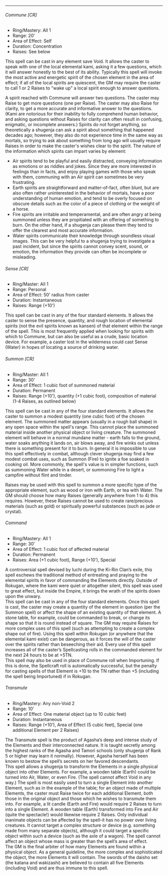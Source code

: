 ---
###### Commune [CR]
- Ring/Mastery: All 1
- Range: 20'
- Area of Effect: Self
- Duration: Concentration
- Raises: See below

This spell can be cast in any element save Void. It allows the caster to speak with one of the local elemental kami, asking it a few questions, which it will answer honestly to the best of its ability. Typically this spell will invoke the most active and energetic spirit of the chosen element in the area of effect; if all of the local spirits are quiescent, the GM may require the caster to call 1 or 2 Raises to &quot;wake up&quot; a local spirit enough to answer questions.

A spirit reached with Commune will answer two questions. The caster may Raise to get more questions (one per Raise). The caster may also Raise for clarity, to get a more accurate and informative answer to the questions. (Kami are notorious for their inability to fully comprehend human behavior, and asking questions without Raises for clarity can often result in confusing, enigmatic, or incomplete answers.) Spirits do not forget anything, so theoretically a shugenja can ask a spirit about something that happened decades ago; however, they also do not experience time in the same way as mortals, so trying to ask about something from long ago will usually require Raises in order to make the caster's wishes clear to the spirit. The nature of the information which spirits can impart varies by element:

- Air spirits tend to be playful and easily distracted, conveying information as emotions or as riddles and jokes. Since they are more interested in feelings than in facts, and enjoy playing games with those who speak with them, communing with an Air spirit can sometimes be very frustrating.
- Earth spirits are straightforward and matter-of-fact, often blunt, but are also often rather uninterested in the behavior of mortals, have a poor understanding of human emotion, and tend to be overly focused on obscure details such as the color of a piece of clothing or the weight of a horse.
- Fire spirits are irritable and temperamental, and are often angry at being summoned unless they are propitiated with an offering of something to burn. On the other hand, if a shugenja can please them they tend to offer the clearest and most accurate information.
- Water spirits communicate their knowledge through soundless visual images. This can be very helpful to a shugenja trying to investigate a past incident, but since the spirits cannot convey scent, sound, or emotion, the information they provide can often be incomplete or misleading.

###### Sense [CR]
- Ring/Master: All 1
- Range: Personal
- Area of Effect: 50' radius from caster
- Duration: Instantaneous
- Raises: Range (+10')

This spell can be cast in any of the four standard elements. It allows the caster to sense the presence, quantity, and rough location of elemental spirits (not the evil spirits known as kansen) of that element within the range of the spell. This is most frequently applied when looking for spirits with which to Commune, but can also be useful as a crude, basic location device. For example, a caster lost in the wilderness could cast Sense (Water) in hopes of locating a source of drinking water.

###### Summon [CR]
- Ring/Master: All 1
- Range: 30'
- Area of Effect: 1 cubic foot of summoned material
- Duration: Permanent
- Raises: Range (+10'), quantity (+1 cubic foot), composition of material (1-4 Raises, as outlined below)

This spell can be cast in any of the four standard elements. It allows the caster to summon a modest quantity (one cubic foot) of the chosen element. The summoned matter appears (usually in a rough ball shape) in any open space within the spell's range. This cannot place the summoned material inside another physical object or living creature. The summoned element will behave in a normal mundane matter - earth falls to the ground, water soaks anything it lands on, air blows away, and fire winks out unless there is something present for it to burn. In general it is impossible to use this spell effectively in combat, although clever shugenja may find a few modest combat uses, such as Summon (Fire) to ignite a foe soaked in cooking oil. More commonly, the spell's value is in simpler functions, such as summoning Water while in a desert, or summoning Fire to light a campfire without flint and tinder.

Raises may be used with this spell to summon a more specific type of the appropriate element, such as wood or iron with Earth, or tea with Water. The GM should choose how many Raises (generally anywhere from 1 to 4) this requires. However, these Raises cannot be used to create rare/precious materials (such as gold) or spiritually powerful substances (such as jade or crystal).

###### Command
- Ring/Mastery: All 1
- Range: 30’
- Area of Effect: 1 cubic foot of affected material
- Duration: Permanent
- Raises: Area (+1 cubic foot), Range (+10’), Special

A controversial spell devised by Iuchi during the Ki-Rin Clan’s exile, this spell eschews the traditional method of entreating and praying to the elemental spirits in favor of commanding the Elements directly. Outside of Rokugan, where the kami were quiet or altogether silent, this spell was used to great effect, but inside the Empire, it brings the wrath of the spirits down upon the unwary.<br>
This spell can be cast in any of the four standard elements. Once this spell is cast, the caster may create a quantity of the element in question (per the Summon spell) or affect the shape of an existing quantity of that element. A stone table, for example, could be commanded to break, or change its shape so that it is round instead of square. The GM may require Raises for more complex uses of this spell (such as attempting to create a complex shape out of fire). Using this spell within Rokugan (or anywhere that the elemental kami exist) can be dangerous, as it forces the will of the caster over the spirits rather than beseeching their aid. Every use of this spell increases all of the caster’s Spellcasting rolls in the commanded element for the next 24 hours to be at +5TN.<br>
This spell may also be used in place of Commune roll when Importuning. If this is done, the Spellcraft roll is automatically successful, but the penalty for casting spells of that Element is +10 to the TN rather than +5 (including the spell being Importuned) if in Rokugan.

###### Transmute
- Ring/Mastery: Any non-Void 2
- Range: 10’
- Area of Effect: One material object (up to 10 cubic feet)
- Duration: Instantaneous
- Raises: Range (+10’), Area of Effect (5 cubic feet), Special (one additional Element per 2 Raises)

The Transmute spell is the product of Agasha’s deep and intense study of the Elements and their interconnected nature. It is taught secretly among the highest ranks of the Agasha and Tamori schools (only shugenja of Rank 5 or higher may learn it normally). However, Agasha herself has been known to bestow the spell’s secrets on her favored descendants.<br>
This spell allows a shugenja to transform the Elements in a single physical object into other Elements. For example, a wooden table (Earth) could be turned into Air, Water, or even Fire. (The spell cannot affect Void in any way.) The spell is most easily used to turn a single Element into another Element, such as in the example of the table; for an object made of multiple Elements, the caster must Raise twice for each additional Element, both those in the original object and those which he wishes to transmute them into. For example, a lit candle (Earth and Fire) would require 2 Raises to turn into a single Element. A wooden table (Earth) transformed into Fire and Air (quite the spectacle!) would likewise require 2 Raises. Only individual inanimate objects can be affected by the spell-it has no power over living creatures. It cannot target a complex structure or device (e.g. something made from many separate objects), although it could target a specific object within such a device (such as the axle of a wagon). The spell cannot affect an object whose mass is greater than the spell’s area of effect.<br>
The GM is the final arbiter of how many Elements are found within a physical object. As a general guideline, the more complex and sophisticated the object, the more Elements it will contain. The swords of the daisho set (the katana and wakizashi) are believed to contain all five Elements (including Void) and are thus immune to this spell.

